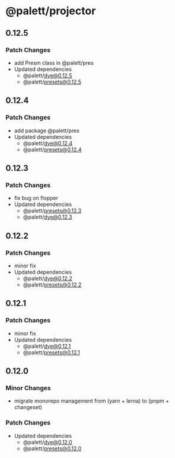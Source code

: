 # @palett/projector

## 0.12.5

### Patch Changes

- add Presm class in @palett/pres
- Updated dependencies
  - @palett/dye@0.12.5
  - @palett/presets@0.12.5

## 0.12.4

### Patch Changes

- add package @palett/pres
- Updated dependencies
  - @palett/dye@0.12.4
  - @palett/presets@0.12.4

## 0.12.3

### Patch Changes

- fix bug on flopper
- Updated dependencies
  - @palett/presets@0.12.3
  - @palett/dye@0.12.3

## 0.12.2

### Patch Changes

- minor fix
- Updated dependencies
  - @palett/dye@0.12.2
  - @palett/presets@0.12.2

## 0.12.1

### Patch Changes

- minor fix
- Updated dependencies
  - @palett/dye@0.12.1
  - @palett/presets@0.12.1

## 0.12.0

### Minor Changes

- migrate monorepo management from (yarn + lerna) to (pnpm + changeset)

### Patch Changes

- Updated dependencies
  - @palett/dye@0.12.0
  - @palett/presets@0.12.0
